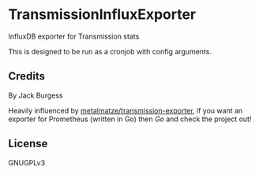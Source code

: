 # TransmissionInfluxExporter

InfluxDB exporter for Transmission stats

This is designed to be run as a cronjob with config arguments.

## Credits

By Jack Burgess

Heavily influenced by [metalmatze/transmission-exporter](https://github.com/metalmatze/transmission-exporter), if you want an exporter for Prometheus (written in Go) then _Go_ and check the project out!

## License

GNUGPLv3
